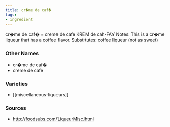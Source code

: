 ```yaml
---
title: cr�me de caf�
tags:
- ingredient
---
```

cr�me de caf� = creme de cafe KREM de cah-FAY Notes: This is a cr�me liqueur that has a coffee flavor. Substitutes: coffee liqueur (not as sweet)

### Other Names

* cr�me de caf�
* creme de cafe

### Varieties

* [[miscellaneous-liqueurs]]

### Sources
* http://foodsubs.com/LiqueurMisc.html
